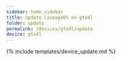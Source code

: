 ```yaml
---
sidebar: home_sidebar
title: Update LineageOS on gta4l
folder: update
permalink: /devices/gta4l/update
device: gta4l
---
```

{% include templates/device_update.md %}
